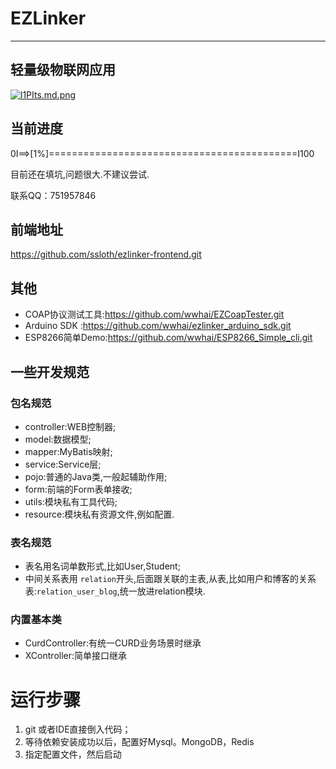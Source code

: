 # EZLinker
---
轻量级物联网应用
---
[![l1PIts.md.png](https://s2.ax1x.com/2019/12/31/l1PIts.md.png)](https://imgchr.com/i/l1PIts)
## 当前进度
0I==>[1%]===========================================I100

目前还在填坑,问题很大.不建议尝试.

联系QQ：751957846

## 前端地址
https://github.com/ssloth/ezlinker-frontend.git
## 其他
- COAP协议测试工具:https://github.com/wwhai/EZCoapTester.git
- Arduino SDK :https://github.com/wwhai/ezlinker_arduino_sdk.git
- ESP8266简单Demo:https://github.com/wwhai/ESP8266_Simple_cli.git
## 一些开发规范

### 包名规范
- controller:WEB控制器;
- model:数据模型;
- mapper:MyBatis映射;
- service:Service层;
- pojo:普通的Java类,一般起辅助作用;
- form:前端的Form表单接收;
- utils:模块私有工具代码;
- resource:模块私有资源文件,例如配置.

### 表名规范
- 表名用名词单数形式,比如User,Student;
- 中间关系表用 `relation`开头,后面跟关联的主表,从表,比如用户和博客的关系表:`relation_user_blog`,统一放进relation模块.

### 内置基本类
- CurdController:有统一CURD业务场景时继承
- XController:简单接口继承

# 运行步骤
1. git 或者IDE直接倒入代码；
2. 等待依赖安装成功以后，配置好Mysql。MongoDB，Redis
3. 指定配置文件，然后启动